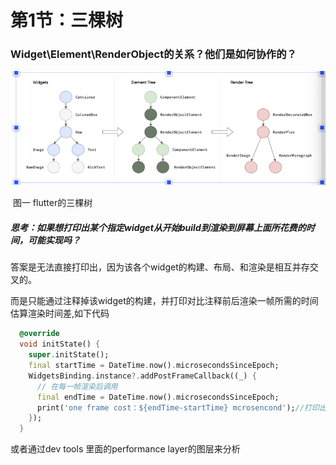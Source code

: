 # 第1节：三棵树

### Widget\Element\RenderObject的关系？他们是如何协作的？

![三棵树图片](assets/image-20230917081238786.png "渲染流程建立的三棵树")

​												图一 flutter的三棵树

##### 思考：如果想打印出某个指定widget从开始build到渲染到屏幕上面所花费的时间，可能实现吗？

答案是无法直接打印出，因为该各个widget的构建、布局、和渲染是相互并存交叉的。 

而是只能通过注释掉该widget的构建，并打印对比注释前后渲染一帧所需的时间估算渲染时间差,如下代码

```dart
  @override
  void initState() {
    super.initState();
    final startTime = DateTime.now().microsecondsSinceEpoch;
    WidgetsBinding.instance?.addPostFrameCallback((_) {
      // 在每一帧渲染后调用
      final endTime = DateTime.now().microsecondsSinceEpoch;
      print('one frame cost：${endTime-startTime} mcrosencond');//打印出第一帧渲染所需要的时间
    });
  }
```

或者通过dev tools 里面的performance layer的图层来分析

